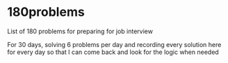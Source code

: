 # 180problems

List of 180 problems for preparing for job interview

For 30 days, solving 6 problems per day and recording every solution here for every day so that I can come back and look for the logic when needed
